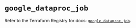 # `google_dataproc_job`

Refer to the Terraform Registry for docs: [`google_dataproc_job`](https://registry.terraform.io/providers/hashicorp/google/6.30.0/docs/resources/dataproc_job).

